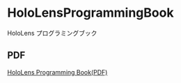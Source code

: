 # HoloLensProgrammingBook
HoloLens プログラミングブック

## PDF
[HoloLens Programming Book(PDF)](https://www.dropbox.com/s/ew6wava3fw0b2hj/HoloLensProgrammingBook.pdf?dl=0)
